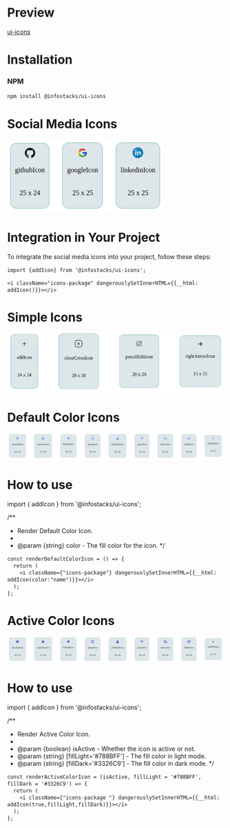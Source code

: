 # Preview
[ui-icons](https://infostacks.github.io/ui-icons/)

# Installation
### NPM
```bash
npm install @infostacks/ui-icons
```
# Social Media Icons
<picture>
<img alt="social svg icons" src="imagesIcons/icons.png">
</picture>

# Integration in Your Project
To integrate the social media icons into your project, follow these steps:
```
import {addIcon} from '@infostacks/ui-icons';
```

```
<i className="icons-package" dangerouslySetInnerHTML={{__html: addIcon()}}></i>
```
# Simple Icons

<picture>
<img alt="simple" src="imagesIcons/SimpleIcons.png">
</picture>

# Default Color Icons

<picture>
<img alt="Default" src="imagesIcons/defaultIcons.png">
</picture>

# How to use
import { addIcon } from '@infostacks/ui-icons';

/**
 * Render Default Color Icon.
 *
 * @param {string} color - The fill color for the icon.
 */

```
const renderDefaultColorIcon = () => {
  return (
    <i className={"icons-package"} dangerouslySetInnerHTML={{__html: addIcon(color:"name")}}></i>
  );
};
```

# Active Color Icons

<picture>
<img alt="Active" src="imagesIcons/activeIcons.png">
</picture>

# How to use
import { addIcon } from '@infostacks/ui-icons';

/**
 * Render Active Color Icon.
 *
 * @param {boolean} isActive - Whether the icon is active or not.
 * @param {string} [fillLight='#788BFF'] - The fill color in light mode.
 * @param {string} [fillDark='#3326C9'] - The fill color in dark mode.
 */
```
const renderActiveColorIcon = (isActive, fillLight = '#788BFF', fillDark = '#3326C9') => {
  return (
    <i className={"icons-package "} dangerouslySetInnerHTML={{__html: addIcon(true,fillLight,fillDark)}}></i>
  );
};
```
